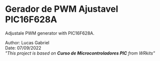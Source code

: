# **Gerador de PWM Ajustavel PIC16F628A**
Adjustale PWM generator with PIC16F628A.

Author: Lucas Gabriel <br/>
Date: 07/09/2022 <br/>
_"This project is based on **Curso de Microcontroladores PIC** from WRkits"_
